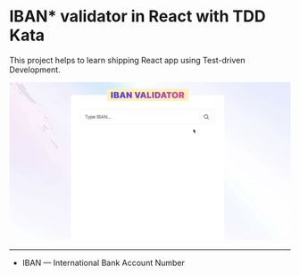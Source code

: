 # IBAN* validator in React with TDD Kata

This project helps to learn shipping React app using Test-driven Development.

![](./demo.gif)

---
* IBAN — International Bank Account Number
